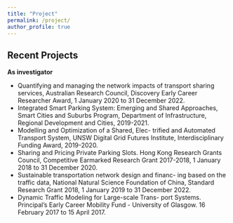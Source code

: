 ```yaml
---
title: "Project"
permalink: /project/
author_profile: true
---
```



Recent Projects 
-------------
**As investigator**

* Quantifying and managing the network impacts of transport sharing services, Australian Research Council, Discovery Early Career Researcher Award, 1 January 2020 to 31 December 2022.
* Integrated Smart Parking System: Emerging and Shared Approaches, Smart Cities and Suburbs Program, Department of Infrastructure, Regional Development and Cities, 2019-2021.
* Modelling and Optimization of a Shared, Elec- trified and Automated Transport System, UNSW Digital Grid Futures Institute, Interdisciplinary Funding Award, 2019-2020.
* Sharing and Pricing Private Parking Slots. Hong Kong Research Grants Council, Competitive Earmarked Research Grant 2017-2018, 1 January 2018 to 31 December 2020.
* Sustainable transportation network design and financ- ing based on the traffic data, National Natural Science Foundation of China, Standard Research Grant 2018, 1 January 2019 to 31 December 2022.
* Dynamic Traffic Modeling for Large-scale Trans- port Systems. Principal’s Early Career Mobility Fund - University of Glasgow. 16 February 2017 to 15 April 2017.
